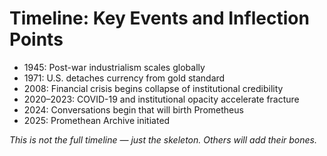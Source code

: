 # Timeline: Key Events and Inflection Points

- 1945: Post-war industrialism scales globally
- 1971: U.S. detaches currency from gold standard
- 2008: Financial crisis begins collapse of institutional credibility
- 2020–2023: COVID-19 and institutional opacity accelerate fracture
- 2024: Conversations begin that will birth Prometheus
- 2025: Promethean Archive initiated

*This is not the full timeline — just the skeleton. Others will add their bones.*
